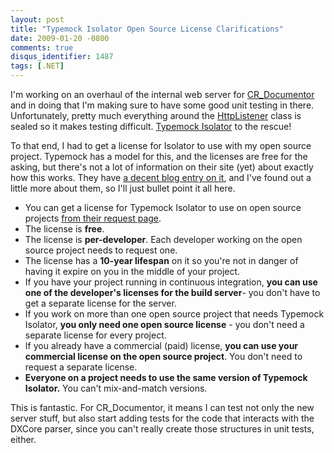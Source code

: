 ```yaml
---
layout: post
title: "Typemock Isolator Open Source License Clarifications"
date: 2009-01-20 -0800
comments: true
disqus_identifier: 1487
tags: [.NET]
---
```

I'm working on an overhaul of the internal web server for
[CR\_Documentor](http://cr-documentor.googlecode.com) and in doing that
I'm making sure to have some good unit testing in there. Unfortunately,
pretty much everything around the
[HttpListener](http://msdn.microsoft.com/en-us/library/system.net.httplistener.aspx)
class is sealed so it makes testing difficult. [Typemock
Isolator](http://www.typemock.com) to the rescue!

To that end, I had to get a license for Isolator to use with my open
source project. Typemock has a model for this, and the licenses are free
for the asking, but there's not a lot of information on their site (yet)
about exactly how this works. They have [a decent blog entry on
it](http://blog.typemock.com/2008/10/isolator-open-source-license.html),
and I've found out a little more about them, so I'll just bullet point
it all here.

-   You can get a license for Typemock Isolator to use on open source
    projects [from their request
    page](http://www.typemock.com/free_open_source_license_form.php).
-   The license is **free**.
-   The license is **per-developer**. Each developer working on the open
    source project needs to request one.
-   The license has a **10-year lifespan** on it so you're not in danger
    of having it expire on you in the middle of your project.
-   If you have your project running in continuous integration, **you
    can use one of the developer's licenses for the build server**- you
    don't have to get a separate license for the server.
-   If you work on more than one open source project that needs Typemock
    Isolator, **you only need one open source license** - you don't need
    a separate license for every project.
-   If you already have a commercial (paid) license, **you can use your
    commercial license on the open source project**. You don't need to
    request a separate license.
-   **Everyone on a project needs to use the same version of Typemock
    Isolator.** You can't mix-and-match versions.

This is fantastic. For CR\_Documentor, it means I can test not only the
new server stuff, but also start adding tests for the code that
interacts with the DXCore parser, since you can't really create those
structures in unit tests, either.

